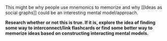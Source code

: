 This might be why people use mnemonics to memorize and why [[Ideas as social graphs]] could be an interesting mental model/approach.

**Research whether or not this is true. If it is, explore the idea of finding some way to interconnect/link flashcards or find some better way to memorize ideas based on constructing interacting mental models.**

